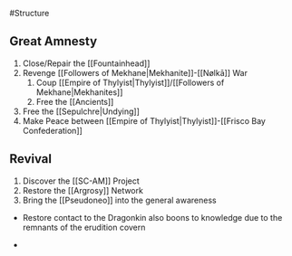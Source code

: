 #Structure 
## Great Amnesty
1. Close/Repair the [[Fountainhead]]
2. Revenge [[Followers of Mekhane|Mekhanite]]-[[Nølkā]] War
	1. Coup [[Empire of Thylyist|Thylyist]]/[[Followers of Mekhane|Mekhanites]]
	2. Free the [[Ancients]]
3. Free the [[Sepulchre|Undying]] 
4. Make Peace between [[Empire of Thylyist|Thylyist]]-[[Frisco Bay Confederation]]
## Revival 
1. Discover the [[SC-AM]] Project
2. Restore the [[Argrosy]] Network
3. Bring the [[Pseudoneo]] into the general awareness




- Restore contact to the Dragonkin
	also boons to knowledge due to the remnants of the erudition covern
	 
	

- 